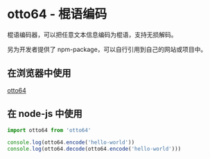 # otto64 - 棍语编码

棍语编码器，可以把任意文本信息编码为棍语，支持无损解码。

另为开发者提供了 npm-package，可以自行引用到自己的网站或项目中。

## 在浏览器中使用

[otto64](https://otto64.huazhiwan.xyz)

## 在 node-js 中使用

```js
import otto64 from 'otto64'

console.log(otto64.encode('hello-world'))
console.log(otto64.decode(otto64.encode('hello-world')))
```
